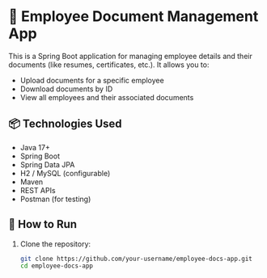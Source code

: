 # 📁 Employee Document Management App

This is a Spring Boot application for managing employee details and their documents (like resumes, certificates, etc.). It allows you to:

- Upload documents for a specific employee
- Download documents by ID
- View all employees and their associated documents

## 📦 Technologies Used

- Java 17+
- Spring Boot
- Spring Data JPA
- H2 / MySQL (configurable)
- Maven
- REST APIs
- Postman (for testing)

## 🚀 How to Run

1. Clone the repository:
   ```bash
   git clone https://github.com/your-username/employee-docs-app.git
   cd employee-docs-app
